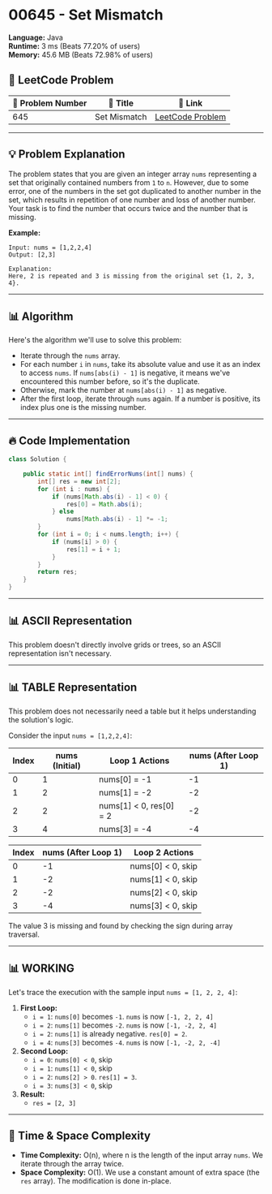 # 00645 - Set Mismatch
    
**Language:** Java  
**Runtime:** 3 ms (Beats 77.20% of users)  
**Memory:** 45.6 MB (Beats 72.98% of users)  

## 📝 **LeetCode Problem**
| 🔢 Problem Number | 📌 Title | 🔗 Link |
|------------------|--------------------------|--------------------------|
| 645 | Set Mismatch | [LeetCode Problem](https://leetcode.com/problems/set-mismatch/) |

---

## 💡 **Problem Explanation**

The problem states that you are given an integer array `nums` representing a set that originally contained numbers from `1` to `n`. However, due to some error, one of the numbers in the set got duplicated to another number in the set, which results in repetition of one number and loss of another number.  Your task is to find the number that occurs twice and the number that is missing.

**Example:**

```
Input: nums = [1,2,2,4]
Output: [2,3]

Explanation:
Here, 2 is repeated and 3 is missing from the original set {1, 2, 3, 4}.
```

---

## 📊 **Algorithm**

Here's the algorithm we'll use to solve this problem:

*   Iterate through the `nums` array.
*   For each number `i` in `nums`, take its absolute value and use it as an index to access `nums`.  If `nums[abs(i) - 1]` is negative, it means we've encountered this number before, so it's the duplicate.
*   Otherwise, mark the number at `nums[abs(i) - 1]` as negative.
*   After the first loop, iterate through `nums` again.  If a number is positive, its index plus one is the missing number.

---

## 🔥 **Code Implementation**

```java
class Solution {

    public static int[] findErrorNums(int[] nums) {
        int[] res = new int[2];
        for (int i : nums) {
            if (nums[Math.abs(i) - 1] < 0) {
                res[0] = Math.abs(i);
            } else
                nums[Math.abs(i) - 1] *= -1;
        }
        for (int i = 0; i < nums.length; i++) {
            if (nums[i] > 0) {
                res[1] = i + 1;
            }
        }
        return res;
    }
}
```

---

## 📊 **ASCII Representation**

This problem doesn't directly involve grids or trees, so an ASCII representation isn't necessary.

---

## 📊 **TABLE Representation**

This problem does not necessarily need a table but it helps understanding the solution's logic.

Consider the input `nums = [1,2,2,4]`:

| Index | nums (Initial) | Loop 1 Actions                           | nums (After Loop 1) |
|-------|----------------|-------------------------------------------|---------------------|
| 0     | 1              | nums[0] = -1                              | -1                   |
| 1     | 2              | nums[1] = -2                              | -2                   |
| 2     | 2              | nums[1] < 0, res[0] = 2                   | -2                   |
| 3     | 4              | nums[3] = -4                              | -4                   |

| Index | nums (After Loop 1) | Loop 2 Actions                |
|-------|-----------------------|--------------------------------|
| 0     | -1                    | nums\[0] < 0, skip             |
| 1     | -2                    | nums\[1] < 0, skip             |
| 2     | -2                    | nums\[2] < 0, skip             |
| 3     | -4                    | nums\[3] < 0, skip             |

The value 3 is missing and found by checking the sign during array traversal.

---

## 📊 **WORKING**

Let's trace the execution with the sample input `nums = [1, 2, 2, 4]`:

1.  **First Loop:**
    *   `i = 1`: `nums[0]` becomes `-1`. `nums` is now `[-1, 2, 2, 4]`
    *   `i = 2`: `nums[1]` becomes `-2`. `nums` is now `[-1, -2, 2, 4]`
    *   `i = 2`: `nums[1]` is already negative.  `res[0] = 2`.
    *   `i = 4`: `nums[3]` becomes `-4`. `nums` is now `[-1, -2, 2, -4]`
2.  **Second Loop:**
    *   `i = 0`: `nums[0] < 0`, skip
    *   `i = 1`: `nums[1] < 0`, skip
    *   `i = 2`: `nums[2] > 0`. `res[1] = 3`.
    *   `i = 3`: `nums[3] < 0`, skip
3.  **Result:**
    *   `res = [2, 3]`

---

## 🚀 **Time & Space Complexity**

*   **Time Complexity:** O(n), where n is the length of the input array `nums`. We iterate through the array twice.
*   **Space Complexity:** O(1). We use a constant amount of extra space (the `res` array).  The modification is done in-place.
    